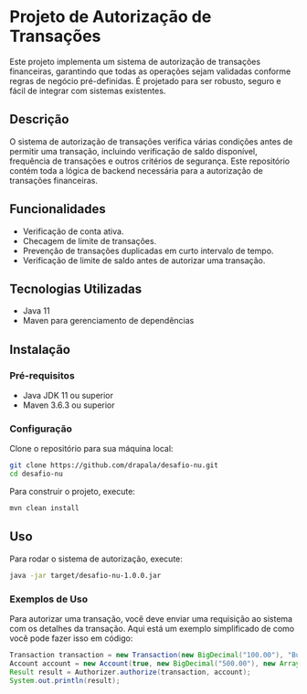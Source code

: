 # Projeto de Autorização de Transações

Este projeto implementa um sistema de autorização de transações financeiras, garantindo que todas as operações sejam validadas conforme regras de negócio pré-definidas. É projetado para ser robusto, seguro e fácil de integrar com sistemas existentes.

## Descrição

O sistema de autorização de transações verifica várias condições antes de permitir uma transação, incluindo verificação de saldo disponível, frequência de transações e outros critérios de segurança. Este repositório contém toda a lógica de backend necessária para a autorização de transações financeiras.

## Funcionalidades

- Verificação de conta ativa.
- Checagem de limite de transações.
- Prevenção de transações duplicadas em curto intervalo de tempo.
- Verificação de limite de saldo antes de autorizar uma transação.

## Tecnologias Utilizadas

- Java 11
- Maven para gerenciamento de dependências

## Instalação

### Pré-requisitos

- Java JDK 11 ou superior
- Maven 3.6.3 ou superior

### Configuração

Clone o repositório para sua máquina local:

```bash
git clone https://github.com/drapala/desafio-nu.git
cd desafio-nu
```

Para construir o projeto, execute:

```bash
mvn clean install
```

## Uso

Para rodar o sistema de autorização, execute:

```bash
java -jar target/desafio-nu-1.0.0.jar
```

### Exemplos de Uso

Para autorizar uma transação, você deve enviar uma requisição ao sistema com os detalhes da transação. Aqui está um exemplo simplificado de como você pode fazer isso em código:

```java
Transaction transaction = new Transaction(new BigDecimal("100.00"), "Burger King", System.currentTimeMillis());
Account account = new Account(true, new BigDecimal("500.00"), new ArrayList<>());
Result result = Authorizer.authorize(transaction, account);
System.out.println(result);
```
